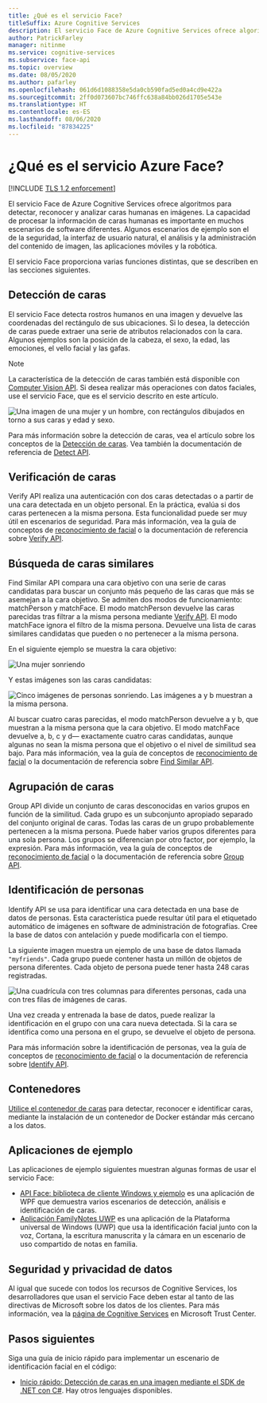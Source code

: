 ```yaml
---
title: ¿Qué es el servicio Face?
titleSuffix: Azure Cognitive Services
description: El servicio Face de Azure Cognitive Services ofrece algoritmos que se utilizan para detectar, reconocer y analizar caras humanas en imágenes.
author: PatrickFarley
manager: nitinme
ms.service: cognitive-services
ms.subservice: face-api
ms.topic: overview
ms.date: 08/05/2020
ms.author: pafarley
ms.openlocfilehash: 061d6d1088358e5da0cb590fad5ed0a4cd9e422a
ms.sourcegitcommit: 2ff0d073607bc746ffc638a84bb026d1705e543e
ms.translationtype: HT
ms.contentlocale: es-ES
ms.lasthandoff: 08/06/2020
ms.locfileid: "87834225"
---
```

# <a name="what-is-the-azure-face-service"></a>¿Qué es el servicio Azure Face?

[!INCLUDE [TLS 1.2 enforcement](../../../includes/cognitive-services-tls-announcement.md)]

El servicio Face de Azure Cognitive Services ofrece algoritmos para detectar, reconocer y analizar caras humanas en imágenes. La capacidad de procesar la información de caras humanas es importante en muchos escenarios de software diferentes. Algunos escenarios de ejemplo son el de la seguridad, la interfaz de usuario natural, el análisis y la administración del contenido de imagen, las aplicaciones móviles y la robótica.

El servicio Face proporciona varias funciones distintas, que se describen en las secciones siguientes.

## <a name="face-detection"></a>Detección de caras

El servicio Face detecta rostros humanos en una imagen y devuelve las coordenadas del rectángulo de sus ubicaciones. Si lo desea, la detección de caras puede extraer una serie de atributos relacionados con la cara. Algunos ejemplos son la posición de la cabeza, el sexo, la edad, las emociones, el vello facial y las gafas.

> [!NOTE]
> La característica de la detección de caras también está disponible con [Computer Vision API](https://docs.microsoft.com/azure/cognitive-services/computer-vision/home). Si desea realizar más operaciones con datos faciales, use el servicio Face, que es el servicio descrito en este artículo.

![Una imagen de una mujer y un hombre, con rectángulos dibujados en torno a sus caras y edad y sexo.](./Images/Face.detection.jpg)

Para más información sobre la detección de caras, vea el artículo sobre los conceptos de la [Detección de caras](concepts/face-detection.md). Vea también la documentación de referencia de [Detect API](https://westus.dev.cognitive.microsoft.com/docs/services/563879b61984550e40cbbe8d/operations/563879b61984550f30395236).

## <a name="face-verification"></a>Verificación de caras

Verify API realiza una autenticación con dos caras detectadas o a partir de una cara detectada en un objeto personal. En la práctica, evalúa si dos caras pertenecen a la misma persona. Esta funcionalidad puede ser muy útil en escenarios de seguridad. Para más información, vea la guía de conceptos de [reconocimiento de facial](concepts/face-recognition.md) o la documentación de referencia sobre [Verify API](https://westus.dev.cognitive.microsoft.com/docs/services/563879b61984550e40cbbe8d/operations/563879b61984550f3039523a).

## <a name="find-similar-faces"></a>Búsqueda de caras similares

Find Similar API compara una cara objetivo con una serie de caras candidatas para buscar un conjunto más pequeño de las caras que más se asemejan a la cara objetivo. Se admiten dos modos de funcionamiento: matchPerson y matchFace. El modo matchPerson devuelve las caras parecidas tras filtrar a la misma persona mediante [Verify API](https://westus.dev.cognitive.microsoft.com/docs/services/563879b61984550e40cbbe8d/operations/563879b61984550f3039523a). El modo matchFace ignora el filtro de la misma persona. Devuelve una lista de caras similares candidatas que pueden o no pertenecer a la misma persona.

En el siguiente ejemplo se muestra la cara objetivo:

![Una mujer sonriendo](./Images/FaceFindSimilar.QueryFace.jpg)

Y estas imágenes son las caras candidatas:

![Cinco imágenes de personas sonriendo. Las imágenes a y b muestran a la misma persona.](./Images/FaceFindSimilar.Candidates.jpg)

Al buscar cuatro caras parecidas, el modo matchPerson devuelve a y b, que muestran a la misma persona que la cara objetivo. El modo matchFace devuelve a, b, c y d&mdash; exactamente cuatro caras candidatas, aunque algunas no sean la misma persona que el objetivo o el nivel de similitud sea bajo. Para más información, vea la guía de conceptos de [reconocimiento de facial](concepts/face-recognition.md) o la documentación de referencia sobre [Find Similar API](https://westus.dev.cognitive.microsoft.com/docs/services/563879b61984550e40cbbe8d/operations/563879b61984550f30395237).

## <a name="face-grouping"></a>Agrupación de caras

Group API divide un conjunto de caras desconocidas en varios grupos en función de la similitud. Cada grupo es un subconjunto apropiado separado del conjunto original de caras. Todas las caras de un grupo probablemente pertenecen a la misma persona. Puede haber varios grupos diferentes para una sola persona. Los grupos se diferencian por otro factor, por ejemplo, la expresión. Para más información, vea la guía de conceptos de [reconocimiento de facial](concepts/face-recognition.md) o la documentación de referencia sobre [Group API](https://westus.dev.cognitive.microsoft.com/docs/services/563879b61984550e40cbbe8d/operations/563879b61984550f30395238).

## <a name="person-identification"></a>Identificación de personas

Identify API se usa para identificar una cara detectada en una base de datos de personas. Esta característica puede resultar útil para el etiquetado automático de imágenes en software de administración de fotografías. Cree la base de datos con antelación y puede modificarla con el tiempo.

La siguiente imagen muestra un ejemplo de una base de datos llamada `"myfriends"`. Cada grupo puede contener hasta un millón de objetos de persona diferentes. Cada objeto de persona puede tener hasta 248 caras registradas.

![Una cuadrícula con tres columnas para diferentes personas, cada una con tres filas de imágenes de caras.](./Images/person.group.clare.jpg)

Una vez creada y entrenada la base de datos, puede realizar la identificación en el grupo con una cara nueva detectada. Si la cara se identifica como una persona en el grupo, se devuelve el objeto de persona.

Para más información sobre la identificación de personas, vea la guía de conceptos de [reconocimiento de facial](concepts/face-recognition.md) o la documentación de referencia sobre [Identify API](https://westus.dev.cognitive.microsoft.com/docs/services/563879b61984550e40cbbe8d/operations/563879b61984550f30395239).

## <a name="containers"></a>Contenedores

[Utilice el contenedor de caras](face-how-to-install-containers.md) para detectar, reconocer e identificar caras, mediante la instalación de un contenedor de Docker estándar más cercano a los datos.

## <a name="sample-apps"></a>Aplicaciones de ejemplo

Las aplicaciones de ejemplo siguientes muestran algunas formas de usar el servicio Face:

- [API Face: biblioteca de cliente Windows y ejemplo](https://github.com/Microsoft/Cognitive-Face-Windows) es una aplicación de WPF que demuestra varios escenarios de detección, análisis e identificación de caras.
- [Aplicación FamilyNotes UWP](https://github.com/Microsoft/Windows-appsample-familynotes) es una aplicación de la Plataforma universal de Windows (UWP) que usa la identificación facial junto con la voz, Cortana, la escritura manuscrita y la cámara en un escenario de uso compartido de notas en familia.

## <a name="data-privacy-and-security"></a>Seguridad y privacidad de datos

Al igual que sucede con todos los recursos de Cognitive Services, los desarrolladores que usan el servicio Face deben estar al tanto de las directivas de Microsoft sobre los datos de los clientes. Para más información, vea la [página de Cognitive Services](https://www.microsoft.com/trustcenter/cloudservices/cognitiveservices) en Microsoft Trust Center.

## <a name="next-steps"></a>Pasos siguientes

Siga una guía de inicio rápido para implementar un escenario de identificación facial en el código:

- [Inicio rápido: Detección de caras en una imagen mediante el SDK de .NET con C#](quickstarts/csharp.md). Hay otros lenguajes disponibles.
